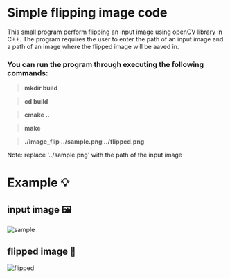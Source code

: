 # Simple flipping image code

This small program perform flipping an input image using openCV
library in C++. The program requires the user to enter the path
of an input image and a path of an image where the flipped image
will be aaved in.

### You can run the program through executing the following commands:

>**mkdir build**

>**cd build**

>**cmake ..**

>**make**

>**./image_flip ../sample.png ../flipped.png**


Note: replace '../sample.png' with the path of the input image

# Example 💡

## input image 🖼️

![sample](https://github.com/user-attachments/assets/1e25bdf4-724d-4b9e-bb18-6eb15917d884)

## flipped image 🔁

![flipped](https://github.com/user-attachments/assets/90298211-71ee-479c-9505-b89199ccbc48)


